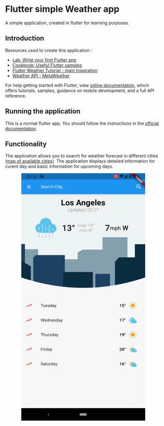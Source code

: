 # Flutter simple Weather app

A simple application, created in flutter for learning purposes.

## Introduction

Resources used to create this application :
- [Lab: Write your first Flutter app](https://flutter.dev/docs/get-started/codelab)
- [Cookbook: Useful Flutter samples](https://flutter.dev/docs/cookbook)
- [Flutter Weather Tutorial - main Inspiration](https://bloclibrary.dev/#/flutterweathertutorial)
- [Weather API - MetaWeather](https://www.metaweather.com/)

For help getting started with Flutter, view
[online documentation](https://flutter.dev/docs), which offers tutorials,
samples, guidance on mobile development, and a full API reference.

## Running the application

This is a normal flutter app. You should follow the instructions in the [official documentation](https://flutter.dev/docs/get-started/install).


## Functionality
The application allows you to search for weather forecast in different cities ([map of available cities](https://www.metaweather.com/map/)). The application displays detailed information for curent day and basic information for upcoming days.

<p align="center">
<img src="https://github.com/adamlaurencik/flutter_simple_weather/blob/master/demo.gif?raw=true" height="800" width="400"/>
</p>
